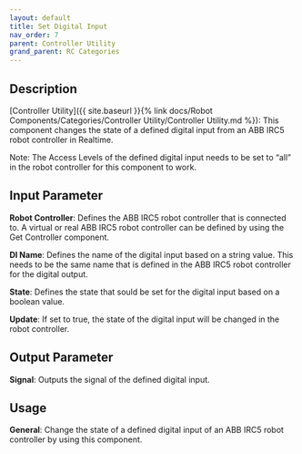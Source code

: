 ```yaml
---
layout: default
title: Set Digital Input
nav_order: 7
parent: Controller Utility
grand_parent: RC Categories
---
```


## Description

[Controller Utility]({{ site.baseurl }}{% link docs/Robot Components/Categories/Controller Utility/Controller Utility.md %}): This component changes the state of a defined digital input from an ABB IRC5 robot controller in Realtime.

Note: The Access Levels of the defined digital input needs to be set to “all” in the robot controller for this component to work.

## Input Parameter

**Robot Controller**: Defines the ABB IRC5 robot controller that is connected to. A virtual or real ABB IRC5 robot controller can be defined by using the Get Controller component.

**DI Name**: Defines the name of the digital input based on a string value. This needs to be the same name that is defined in the ABB IRC5 robot controller for the digital output.

**State**: Defines the state that sould be set for the digital input based on a boolean value.

**Update**: If set to true, the state of the digital input will be changed in the robot controller.

## Output Parameter

**Signal**: Outputs the signal of the defined digital input.

## Usage

**General**: Change the state of a defined digital input of an ABB IRC5 robot controller by using this component.